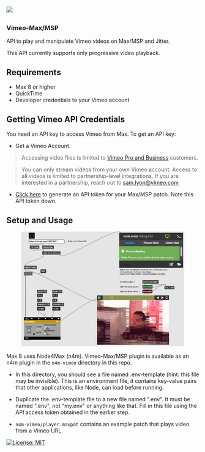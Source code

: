 # <img src="https://user-images.githubusercontent.com/33762/33720344-abc20bb8-db31-11e7-8362-59a4985aeff0.png" width="150" />

### Vimeo-Max/MSP  
API to play and manipulate Vimeo videos on Max/MSP and Jitter.  
 
This API currently supports only progressive video playback.

## Requirements
- Max 8 or higher
- QuickTime
- Developer credentials to your Vimeo account

## Getting Vimeo API Credentials

You need an API key to access Vimeo from Max. To get an API key: 

- Get a Vimeo Account. 

> Accessing video files is limited to [Vimeo Pro and Business](https://vimeo.com/upgrade) customers. 

> You can only stream videos from your own Vimeo account. Access to all videos is limited to partnership-level integrations. If you are interested in a partnership, reach out to sam.lyon@vimeo.com

- [Click here](https://authy.vimeo.com/auth/vimeo/maxmsp) to generate an API token for your Max/MSP patch. Note this API token down.

## Setup and Usage
<div align="center">
<span style="display:inline-block;">
<img src=docs/max_scramblr.gif height="300">
</span>
</div>


Max 8 uses Node4Max (n4m). Vimeo-Max/MSP plugin is available as an n4m plugin in the `n4m-vimeo` directory in this repo.

- In this directory, you should see a file named .env-template (hint: this file may be invisible). This is an environment file, it contains key-value pairs that other applications, like Node, can load before running.

- Duplicate the .env-template file to a new file named ".env". It must be named ".env", not "my.env" or anything like that. Fill in this file using the API access token obtained in the earlier step.

- `n4m-vimeo/player.maxpat` contains an example patch that plays video from a Vimeo URL



[![License: MIT](https://img.shields.io/badge/License-MIT-yellow.svg)](https://opensource.org/licenses/MIT)
